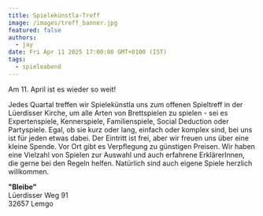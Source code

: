 ```yaml
---
title: Spielekünstla-Treff
image: /images/treff_banner.jpg
featured: false
authors:
  - jay
date: Fri Apr 11 2025 17:00:00 GMT+0100 (IST)
tags:
  - spieleabend
---
```


Am 11. April ist es wieder so weit!

Jedes Quartal treffen wir Spielekünstla uns zum offenen Spieltreff in der Lüerdisser Kirche, um alle Arten von Brettspielen zu spielen - sei es Expertenspiele, Kennerspiele, Familienspiele, Social Deduction oder Partyspiele. Egal, ob sie kurz oder lang, einfach oder komplex sind, bei uns ist für jeden etwas dabei. Der Eintritt ist frei, aber wir freuen uns über eine kleine Spende. Vor Ort gibt es Verpflegung zu günstigen Preisen. Wir haben eine Vielzahl von Spielen zur Auswahl und auch erfahrene ErklärerInnen, die gerne bei den Regeln helfen. Natürlich sind auch eigene Spiele herzlich willkommen.


__"Bleibe"__<br>
Lüerdisser Weg 91<br>
32657 Lemgo
